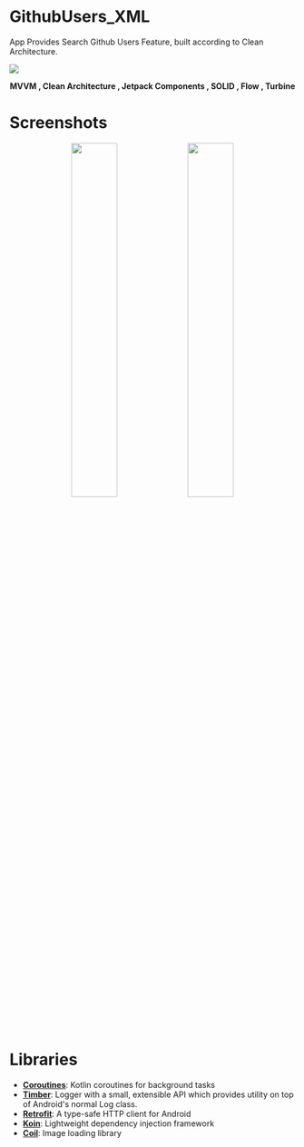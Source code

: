 # GithubUsers_XML
App Provides Search Github Users Feature, built according to Clean Architecture.
<p>
<image src="/images/clean_arch.png">
</p>

<p align="center">
<b>MVVM  ,  Clean Architecture  ,  Jetpack Components  ,  SOLID  ,  Flow  ,  Turbine</b>
</p>

# Screenshots
<p align="center">
<image src="/images/image1.jpg" width="40%">
<image src="/images/image2.jpg" width="40%">
</p>

# Libraries
* [**Coroutines**](https://github.com/Kotlin/kotlinx.coroutines): Kotlin coroutines for background tasks
* [**Timber**](https://github.com/JakeWharton/timber):  Logger with a small, extensible API which provides utility on top of Android's normal Log class.
* [**Retrofit**](https://github.com/square/retrofit):  A type-safe HTTP client for Android
* [**Koin**](https://github.com/InsertKoinIO/koin): Lightweight dependency injection framework
* [**Coil**](https://github.com/coil-kt/coil): Image loading library